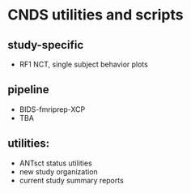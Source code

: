 # CNDS utilities and scripts 

## study-specific
- RF1 NCT, single subject behavior plots
## pipeline
- BIDS-fmriprep-XCP 
- TBA
## utilities:
- ANTsct status utilities
- new study organization
- current study summary reports
